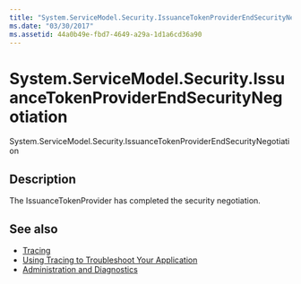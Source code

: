 ```yaml
---
title: "System.ServiceModel.Security.IssuanceTokenProviderEndSecurityNegotiation"
ms.date: "03/30/2017"
ms.assetid: 44a0b49e-fbd7-4649-a29a-1d1a6cd36a90
---
```

# System.ServiceModel.Security.IssuanceTokenProviderEndSecurityNegotiation
System.ServiceModel.Security.IssuanceTokenProviderEndSecurityNegotiation  
  
## Description  
 The IssuanceTokenProvider has completed the security negotiation.  
  
## See also

- [Tracing](../../../../../docs/framework/wcf/diagnostics/tracing/index.md)
- [Using Tracing to Troubleshoot Your Application](../../../../../docs/framework/wcf/diagnostics/tracing/using-tracing-to-troubleshoot-your-application.md)
- [Administration and Diagnostics](../../../../../docs/framework/wcf/diagnostics/index.md)
